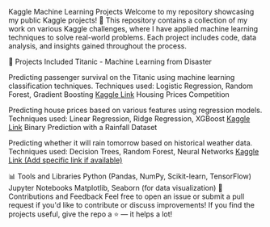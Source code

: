Kaggle Machine Learning Projects
Welcome to my repository showcasing my public Kaggle projects! 🚀
This repository contains a collection of my work on various Kaggle challenges, where I have applied machine learning techniques to solve real-world problems. Each project includes code, data analysis, and insights gained throughout the process.

📂 Projects Included
Titanic - Machine Learning from Disaster

Predicting passenger survival on the Titanic using machine learning classification techniques.
Techniques used: Logistic Regression, Random Forest, Gradient Boosting
[Kaggle Link](https://www.kaggle.com/competitions/titanic)
Housing Prices Competition

Predicting house prices based on various features using regression models.
Techniques used: Linear Regression, Ridge Regression, XGBoost
[Kaggle Link](https://www.kaggle.com/competitions/titanic)
Binary Prediction with a Rainfall Dataset

Predicting whether it will rain tomorrow based on historical weather data.
Techniques used: Decision Trees, Random Forest, Neural Networks
[Kaggle Link (Add specific link if available)](https://www.kaggle.com/competitions/titanic)


📊 Tools and Libraries
Python (Pandas, NumPy, Scikit-learn, TensorFlow)
Jupyter Notebooks
Matplotlib, Seaborn (for data visualization)
🤝 Contributions and Feedback
Feel free to open an issue or submit a pull request if you'd like to contribute or discuss improvements!
If you find the projects useful, give the repo a ⭐ — it helps a lot!
